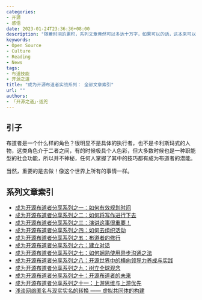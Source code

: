 ```yaml
---
categories:
- 开源
- 感悟
date: 2023-01-24T23:36:36+08:00
description: "随着时间的累积，系列文章竟然可以多达十万字，如果可以的话，这本来可以扩展成为一本书。"
keywords:
- Open Source
- Culture
- Reading
- News
tags:
- 布道技能
- 开源之道
title: "成为开源布道者实战系列： 全部文章索引"
url: ""
authors:
- 「开源之道」·适兕
---
```


## 引子

布道者是一个什么样的角色？很明显不是具体的执行者，也不是卡利斯玛式的人物，这类角色介于二者之间，有的时候极具个人色彩，但大多数时候也是一种职能型的社会功能，所以并不神秘，任何人掌握了其中的技巧都有成为布道者的潜能。

当然，重要的是去做！像这个世界上所有的事情一样。

## 系列文章索引

- [成为开源布道者分享系列之一：如何有效规划时间](/posts/lfapac-evangelist-sharing/how-to-steal-time-from-your-boss/)
- [成为开源布道者分享系列之二：如何将写作进行下去](/posts/lfapac-evangelist-sharing/how-to-write-article-for-advocate-os/)
- [成为开源布道者分享系列之三：演讲这事很重要！](/posts/lfapac-evangelist-sharing/why-we-need-speech-all-the-time/)
- [成为开源布道者分享系列之四：如何去组织活动](/posts/lfapac-evangelist-sharing/we-need-make-event-happening/)
- [成为开源布道者分享系列之五：布道者的修行](/posts/lfapac-evangelist-sharing/advocate-how-to-learning-by-yourself/)
- [成为开源布道者分享系列之六：建立对话](/posts/lfapac-evangelist-sharing/advocate-how-to-build-conversation-with-peer/)
- [成为开源布道者分享系列之七：如何娴熟使用异步沟通之法](/posts/lfapac-evangelist-sharing/async-in-the-open-source-community/)
- [成为开源布道者分享系列之八：开源世界中的横向领导力养成与实践](/posts/lfapac-evangelist-sharing/how-to-lead-when-you-are-not-in-charge/)
- [成为开源布道者分享系列之九：树立全球观念](/posts/lfapac-evangelist-sharing/how-to-shape-global-idea-in-os-world/)
- [成为开源布道者分享系列之十：开源布道者的未来](/posts/lfapac-evangelist-sharing/what-the-future-of-open-source-advocate/)
- [成为开源布道者分享系列之十一：上游思维与上游优先](posts/lfapac-evangelist-sharing/upstream-first-and-be-upstream-in-os/)
- [浅谈网络匿名与现实实名的转换 —— 虚拟共同体的构建 ](/posts/community_leadership_development/lets-talking-network-anonymous-and-real-names/)